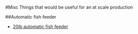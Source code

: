 #Misc Things that would be useful for an at scale production

##Automatic fish feeder
* [20lb automatic fish feeder](http://www.aquaponicsusa.com/products/aquaponics-automatic-fish-feeders.html)
